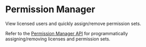 # Permission Manager

View licensed users and quickly assign/remove permission sets.

Refer to the [Permission Manager API](../../reference/PermissionManager.md) for programmatically assigning/removing licenses and permission sets.
